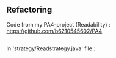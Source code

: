 ## Refactoring

Code from my PA4-project (Readability) : https://github.com/b6210545602/PA4

## 

In 'strategy/Readstrategy.java' file :
